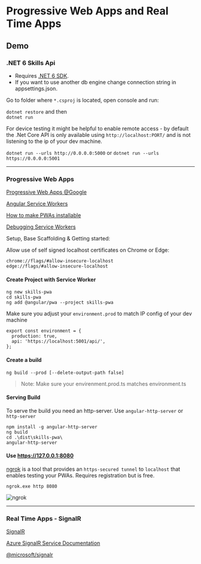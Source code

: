 # Progressive Web Apps and Real Time Apps

## Demo

### .NET 6 Skills Api

- Requires [.NET 6 SDK](https://dotnet.microsoft.com/download/dotnet/6.0).
- If you want to use another db engine change connection string in appsettings.json.

Go to folder where `*.csproj` is located, open console and run:

`dotnet restore` and then  
`dotnet run`

For device testing it might be helpful to enable remote access - by default the .Net Core API is only available using `http://localhost:PORT/` and is not listening to the ip of your dev machine.

`dotnet run --urls http://0.0.0.0:5000` or
`dotnet run --urls https://0.0.0.0:5001`

---

### Progressive Web Apps

[Progressive Web Apps @Google](https://web.dev/progressive-web-apps/)

[Angular Service Workers](https://angular.io/guide/service-worker-intro)

[How to make PWAs installable](https://developer.mozilla.org/en-US/docs/Web/Progressive_web_apps/Installable_PWAs)

[Debugging Service Workers](https://developers.google.com/web/tools/workbox/guides/troubleshoot-and-debug)

Setup, Base Scaffolding & Getting started:

Allow use of self signed localhost certificates on Chrome or Edge:

```
chrome://flags/#allow-insecure-localhost
edge://flags/#allow-insecure-localhost
```

#### Create Project with Service Worker

```
ng new skills-pwa
cd skills-pwa
ng add @angular/pwa --project skills-pwa
```

Make sure you adjust your `environment.prod` to match IP config of your dev machine

```
export const environment = {
  production: true,
  api: 'https://localhost:5001/api/',
};
```

#### Create a build

```
ng build --prod [--delete-output-path false]
```

> Note: Make sure your envirenment.prod.ts matches environment.ts

#### Serving Build

To serve the build you need an http-server. Use `angular-http-server` or `http-server`

```
npm install -g angular-http-server
ng build
cd .\dist\skills-pwa\
angular-http-server
```

#### Use https://127.0.0.1:8080

[ngrok](https://ngrok.com/) is a tool that provides an `https-secured tunnel` to `localhost` that enables
testing your PWAs. Requires registration but is free.

```
ngrok.exe http 8080
```

![ngrok](_images/ngrok.png)

---

### Real Time Apps - SignalR

[SignalR](https://docs.microsoft.com/en-us/aspnet/signalr/overview/getting-started/introduction-to-signalr)

[Azure SignalR Service Documentation](https://docs.microsoft.com/en-us/azure/azure-signalr/)

[@microsoft/signalr](https://www.npmjs.com/package/@microsoft/signalr)